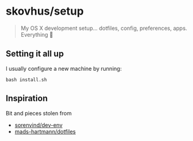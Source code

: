 # skovhus/setup

> My OS X development setup... dotfiles, config, preferences, apps. Everything 🐙


## Setting it all up

I usually configure a new machine by running:

    bash install.sh



## Inspiration

Bit and pieces stolen from
- [sorenvind/dev-env](https://github.com/sorenvind/dev-env)
- [mads-hartmann/dotfiles](https://github.com/mads-hartmann/dotfiles)
